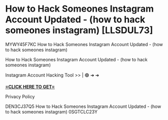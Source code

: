 # How to Hack Someones Instagram Account Updated - (how to hack someones instagram) [LLSDUL73]

MYWY45F7KC How to Hack Someones Instagram Account Updated - (how to hack someones instagram)

How to Hack Someones Instagram Account Updated - (how to hack someones instagram)

Instagram Account Hacking Tool >> | 🟢 ➜ ➜ 

**[=CLICK HERE TO GET=](https://www.google.com/url?q=https%3A%2F%2Fappbitly.com%2FSCUXe)**

Privacy Policy

 DEN3CJ37Q5 How to Hack Someones Instagram Account Updated - (how to hack someones instagram) 0SGTCLC23Y

